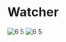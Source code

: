 # Watcher

![6 5](https://user-images.githubusercontent.com/77058534/141166795-53dbcdde-97af-4284-afde-1bf04641bb42.png) ![6 5](https://user-images.githubusercontent.com/77058534/141166833-7c05a8ff-bdfb-4309-a1e8-3ab3af61cc4b.png)






